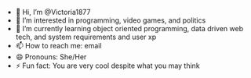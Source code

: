 - 👋 Hi, I’m @Victoria1877
- 👀 I’m interested in programming, video games, and politics
- 🌱 I’m currently learning object oriented programming, data driven web tech, and system requirements and user xp
- 📫 How to reach me: email
- 😄 Pronouns: She/Her
- ⚡ Fun fact: You are very cool despite what you may think

<!---
Victoria1877/Victoria1877 is a ✨ special ✨ repository because its `README.md` (this file) appears on your GitHub profile.
You can click the Preview link to take a look at your changes.
--->
